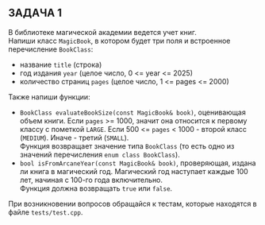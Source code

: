 ## ЗАДАЧА 1
В библиотеке магической академии ведется учет книг.  
Напиши класс `MagicBook`, в котором будет три поля и встроенное перечисление `BookClass`:
- название `title` (строка)
- год издания `year` (целое число, 0 <= year <= 2025)
- количество страниц `pages` (целое число, 1 <= pages <= 2000)

Также напиши функции:
- `BookClass evaluateBookSize(const MagicBook& book)`, оценивающая объем книги. Если `pages` >= 1000, значит она относится к первому классу с пометкой `LARGE`. Если 500 <= `pages` < 1000 - второй класс (`MEDIUM`). Иначе - третий (`SMALL`).   
Функция возвращает значение типа `BookClass` (то есть одно из значений перечисления `enum class BookClass`).
- `bool isFromArcaneYear(const MagicBook& book)`, проверяющая, издана ли книга в магический год. Магический год наступает каждые 100 лет, начиная с 100-го года включительно.  
Функция должна возвращать `true` или `false`.

При возникновении вопросов обращайся к тестам, которые находятся в файле `tests/test.cpp`.
